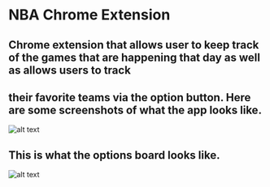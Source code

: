 #  NBA Chrome Extension

## Chrome extension that allows user to keep track of the games that are happening that day as well as allows users to track 
## their favorite teams via the option button. Here are some screenshots of what the app looks like. 

![alt text](https://i.imgur.com/6mDhBKF.png)

## This is what the options board looks like. 

![alt text](https://i.imgur.com/LYdq84W.jpg)



